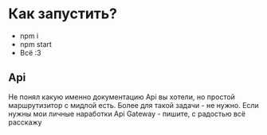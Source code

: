 # Как запустить?
- npm i
- npm start
- Всё :3

## Api
Не понял какую именно документацию Api вы хотели, но простой маршрутизитор с мидлой есть. 
Более для такой задачи - не нужно. 
Если нужны мои личные наработки Api Gateway - пишите, с радостью всё расскажу
